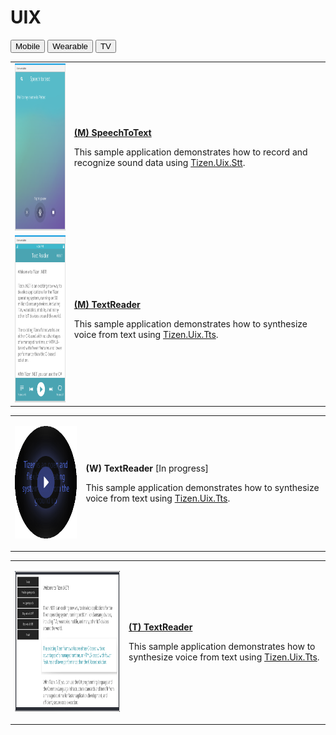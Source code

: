 # UIX

<!--
For MD:
-->

<link href="../css/dotnet-samples.css" ref="stylesheet">

<!--
for TD:

<style type="text/css">
    Please copy dotnet-samples.css and paste it here
</script>
-->

<div class="sampletab">
<button class="tablinks" onclick="openProfile(event, 'Mobile')" id="defaultOpen">Mobile</button> <button class="tablinks" onclick="openProfile(event, 'Wearable')">Wearable</button> <button class="tablinks" onclick="openProfile(event, 'TV')">TV</button>
</div>

<!-- Tab content -->
<div class="tabcontent" id="Mobile">
<table>
	<tbody>
		<tr>
			<td><img alt="" height="267" src="media/m32speechtotext.png" width="150"/></td>
			<td>
			<p><a href="https://github.com/Samsung/Tizen-CSharp-Samples/tree/master/Mobile/SpeechToText" target="_blank"><strong>(M) SpeechToText</strong></a></p>
			<p>This sample application demonstrates how to record and recognize sound data using <a href="https://samsung.github.io/TizenFX/API5/api/Tizen.Uix.Stt.html" target="_blank">Tizen.Uix.Stt</a>.</p>
			</td>
		</tr>
		<tr>
			<td><img alt="" height="267" src="media/m29textreader.png" width="150"/></td>
			<td>
			<p><a href="https://github.com/Samsung/Tizen-CSharp-Samples/tree/master/Mobile/TextReader" target="_blank"><strong>(M) TextReader</strong></a></p>
			<p>This sample application demonstrates how to synthesize voice from text using <a href="https://samsung.github.io/TizenFX/API5/api/Tizen.Uix.Tts.html" target="_blank">Tizen.Uix.Tts</a>.</p>
			</td>
		</tr>
	</tbody>
</table>
</div>

<div class="tabcontent" id="Wearable">
<table>
	<tbody>
		<tr>
			<tr>
			<td>
			<p><img alt="" height="180" src="media/w67textreader.png" width="180"/></p>
			</td>
			<td>
			<p><strong>(W) TextReader</strong> [In progress]</p>
			<p>This sample application demonstrates how to synthesize voice from text using <a href="https://samsung.github.io/TizenFX/API5/api/Tizen.Uix.Tts.html" target="_blank">Tizen.Uix.Tts</a>.</p>
			</td>
		</tr>
		</tr>
	</tbody>
</table>
</div>

<div class="tabcontent" id="TV">
<table>
	<tbody>
		<tr>
			<td>
			<p><img alt="" height="225" src="media/tv14textreader.png" width="400" /></p>
			</td>
			<td>
			<p><a href="https://github.com/Samsung/Tizen-CSharp-Samples/tree/master/TV/TextReader" target="_blank"><strong>(T) TextReader</strong></a></p>
			<p>This sample application demonstrates how to synthesize voice from text using <a href="https://samsung.github.io/TizenFX/API5/api/Tizen.Uix.Tts.html" target="_blank">Tizen.Uix.Tts</a>.</p>
			</td>
		</tr>
	</tbody>
</table>
</div>

<!--
For MD:
-->
<script src="../js/dotnet-samples.js"></script>

<!--
for TD:

<script>
  Please copy dotnet-samples.js and paste it here
</script>
-->
